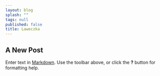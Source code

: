 ```yaml
---
layout: blog
splash: ""
tags: null
published: false
title: Laweczka
---
```


## A New Post

Enter text in [Markdown](http://daringfireball.net/projects/markdown/). Use the toolbar above, or click the **?** button for formatting help.

